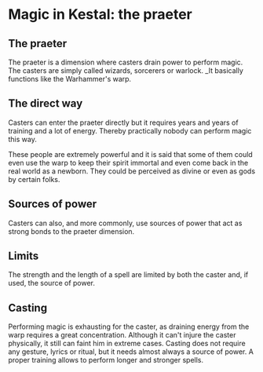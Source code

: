 # Magic in Kestal: the praeter

## The praeter
The praeter is a dimension where casters drain power to perform magic. The casters are simply called wizards, sorcerers or warlock.
_It basically functions like the Warhammer's warp.

## The direct way
Casters can enter the praeter directly but it requires years and years of training and a lot of energy. Thereby practically nobody can perform magic this way.

These people are extremely powerful and it is said that some of them could even use the warp to keep their spirit immortal and even come back in the real world as a newborn. They could be perceived as divine or even as gods by certain folks.

## Sources of power
Casters can also, and more commonly, use sources of power that act as strong bonds to the praeter dimension.

## Limits
The strength and the length of a spell are limited by both the caster and, if used, the source of power.

## Casting
Performing magic is exhausting for the caster, as draining energy from the warp requires a great concentration. Although it can't injure the caster physically, it still can faint him in extreme cases.
Casting does not require any gesture, lyrics or ritual, but it needs almost always a source of power. A proper training allows to perform longer and stronger spells.
